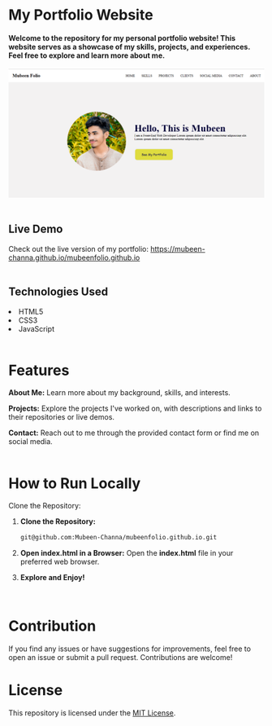 # My Portfolio Website
<h4>Welcome to the repository for my personal portfolio website! This website serves as a showcase of my skills, projects, and experiences. Feel free to explore and learn more about me.</h4>

![Portfolio Website](https://github.com/Mubeen-Channa/mubeenfolio.github.io/blob/4de3aae9cff51d6a2b43267d1b7aa4b26fe5a783/MubeenFolio%20WebPage.png)
<br><br>

## Live Demo
Check out the live version of my portfolio: https://mubeen-channa.github.io/mubeenfolio.github.io
<br><br>

## Technologies Used
<li>HTML5</li>
<li>CSS3</li>
<li>JavaScript</li>
<br>

# Features
<b>About Me:</b> Learn more about my background, skills, and interests.

<b>Projects:</b> Explore the projects I've worked on, with descriptions and links to their repositories or live demos.

<b>Contact:</b> Reach out to me through the provided contact form or find me on social media.
<br><br>
  
# How to Run Locally
Clone the Repository:

1. **Clone the Repository:**
   ```bash
   git@github.com:Mubeen-Channa/mubeenfolio.github.io.git
   ```

2. **Open index.html in a Browser:**
   Open the **index.html** file in your preferred web browser.

3. **Explore and Enjoy!**
<br>

# Contribution
If you find any issues or have suggestions for improvements, feel free to open an issue or submit a pull request. Contributions are welcome!
<br>

# License
This repository is licensed under the [MIT License](LICENSE).
